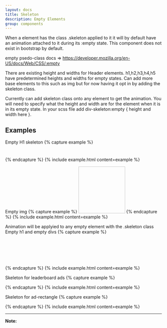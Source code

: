 ```yaml
---
layout: docs
title: Skeleton
description: Empty Elements
group: components
---
```

When a element has the class .skeleton applied to it it will by default have an animation attached to it during its :empty state. This component does not exist in bootstrap by default. 

empty psedo-class docs =>  https://developer.mozilla.org/en-US/docs/Web/CSS/:empty

There are existing height and widths for Header elements. h1,h2,h3,h4,h5 have predetermined heights and widths for empty states.
Can add more base elements to this such as img but for now having it opt in by adding the skeleton class.

Currently can add skeleton class onto any element to get the animation. You will need to specify what the height and width are
for the element when it is in its empty state. In your scss file add div-skeleton:empty { height and width here }.

## Examples

Empty H1 skeleton
{% capture example %}
<h1 class="h1-skeleton"></h1>
{% endcapture %}
{% include example.html content=example %}

Empty img
{% capture example %}
<img style="width:150px; height:150px;" class="skeleton"/>
{% endcapture %}
{% include example.html content=example %}

Animation will be applyied to any empty element with the .skeleton class
Empty h1 and empty divs
{% capture example %}
<h1 class="h1-skeleton"></h1>
<div class="skeleton my-1" style="width:100%; height:30px;"></div>
<div class="skeleton my-1" style="width:100%; height:30px;"></div>
{% endcapture %}
{% include example.html content=example %}

Skeleton for leaderboard ads
{% capture example %}
<div class="leaderboard-skeleton skeleton"></div>
{% endcapture %}
{% include example.html content=example %}

Skeleton for ad-rectangle
{% capture example %}
<div class="ad-rectangle-skeleton skeleton"></div>
{% endcapture %}
{% include example.html content=example %}

---

**Note:** 
